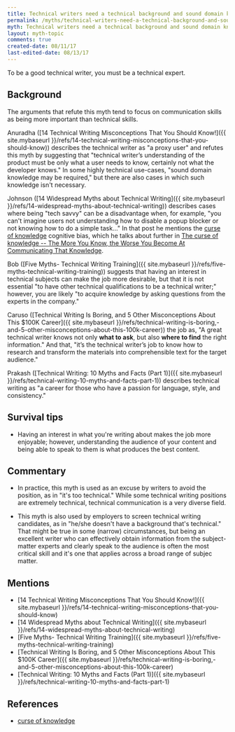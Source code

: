 ```yaml
---
title: Technical writers need a technical background and sound domain knowledge
permalink: /myths/technical-writers-need-a-technical-background-and-sound-domain-knowledge
myth: Technical writers need a technical background and sound domain knowledge
layout: myth-topic
comments: true
created-date: 08/11/17
last-edited-date: 08/13/17
---
```


To be a good technical writer, you must be a technical expert.

## Background

The arguments that refute this myth tend to focus on communication skills as being more important than technical skills. 

Anuradha ([14 Technical Writing Misconceptions That You Should Know!]({{ site.mybaseurl }}/refs/14-technical-writing-misconceptions-that-you-should-know)) describes the technical writer as "a proxy user" and refutes this myth by suggesting that "technical writer’s understanding of the product must be only what a user needs to know, certainly not what the developer knows." In some highly technical use-cases, "sound domain knowledge may be required," but there are also cases in which such knowledge isn't necessary.

Johnson ([14 Widespread Myths about Technical Writing]({{ site.mybaseurl }}/refs/14-widespread-myths-about-technical-writing)) describes cases where being "tech savvy" can be a disadvantage when, for example, "you can't imagine users not understanding how to disable a popup blocker or not knowing how to do a simple task..." In that post he mentions the [curse of knowledge](https://en.wikipedia.org/wiki/Curse_of_knowledge) cognitive bias, which he talks about further in [The curse of knowledge -- The More You Know, the Worse You Become At Communicating That Knowledge](http://idratherbewriting.com/2007/01/24/the-curse-of-knowledge-the-more-you-know-the-worse-communicator-you-become/).

Bob ([Five Myths- Technical Writing Training]({{ site.mybaseurl }}/refs/five-myths-technical-writing-training)) suggests that having an interest in technical subjects can make the job more desirable, but that it is not essential "to have other technical qualifications to be a technical writer;" however, you are likely "to acquire knowledge by asking questions from the experts in the company."

Caruso ([Technical Writing Is Boring, and 5 Other Misconceptions About This $100K Career]({{ site.mybaseurl }}/refs/technical-writing-is-boring,-and-5-other-misconceptions-about-this-100k-career)) the job as, "A great technical writer knows not only **what to ask**, but also **where to find** the right information." And that, "it’s the technical writer’s job to know how to research and transform the materials into comprehensible text for the target audience."

Prakash ([Technical Writing: 10 Myths and Facts (Part 1)]({{ site.mybaseurl }}/refs/technical-writing-10-myths-and-facts-part-1)) describes technical writing as "a career for those who have a passion for language, style, and consistency."

## Survival tips

* Having an interest in what you're writing about makes the job more enjoyable; however, understanding the audience of your content and being able to speak to them is what produces the best content.

## Commentary

* In practice, this myth is used as an excuse by writers to avoid the position, as in "it's too technical." While some technical writing positions are extremely technical, technical communication is a very diverse field.

* This myth is also used by employers to screen technical writing candidates, as in "he/she doesn't have a background that's technical." That might be true in some (narrow) circumstances, but being an excellent writer who can effectively obtain information from the subject-matter experts and clearly speak to the audience is often the most critical skill and it's one that applies across a broad range of subjec matter.

## Mentions

* [14 Technical Writing Misconceptions That You Should Know!]({{ site.mybaseurl }}/refs/14-technical-writing-misconceptions-that-you-should-know)
* [14 Widespread Myths about Technical Writing]({{ site.mybaseurl }}/refs/14-widespread-myths-about-technical-writing)
* [Five Myths- Technical Writing Training]({{ site.mybaseurl }}/refs/five-myths-technical-writing-training)
* [Technical Writing Is Boring, and 5 Other Misconceptions About This $100K Career]({{ site.mybaseurl }}/refs/technical-writing-is-boring,-and-5-other-misconceptions-about-this-100k-career)
* [Technical Writing: 10 Myths and Facts (Part 1)]({{ site.mybaseurl }}/refs/technical-writing-10-myths-and-facts-part-1)

## References

* [curse of knowledge](https://en.wikipedia.org/wiki/Curse_of_knowledge)